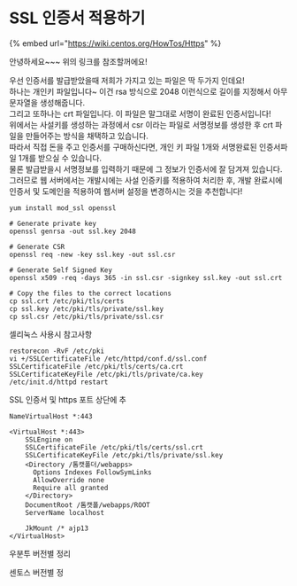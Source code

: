 # SSL 인증서 적용하기



{% embed url="https://wiki.centos.org/HowTos/Https" %}

안녕하세요~~~ 위의 링크를 참조할꺼에요!

우선 인증서를 발급받았을때 저희가 가지고 있는 파일은 딱 두가지 인데요!  
하나는 개인키 파일입니다~ 이건 rsa 방식으로 2048 이런식으로 길이를 지정해서 아무 문자열을 생성해줍니다.  
그리고 또하나는 crt 파일입니다. 이 파일은 말그대로 서명이 완료된 인증서입니다!  
위에서는 사설키를 생성하는 과정에서 csr 이라는 파일로 서명정보를 생성한 후 crt 파일을 만들어주는 방식을 채택하고 있습니다.  
따라서 직접 돈을 주고 인증서를 구매하신다면, 개인 키 파일 1개와 서명완료된 인증서파일 1개를 받으실 수 있습니다.  
물론 발급받을시 서명정보를 입력하기 때문에 그 정보가 인증서에 잘 담겨져 있습니다.  
그러므로 웹 서버에서는 개발시에는 사설 인증키를 적용하여 처리한 후, 개발 완료시에 인증서 및 도메인을 적용하여 웹서버 설정을 변경하시는 것을 추천합니다!

```text
yum install mod_ssl openssl
```



```text
# Generate private key 
openssl genrsa -out ssl.key 2048

# Generate CSR 
openssl req -new -key ssl.key -out ssl.csr

# Generate Self Signed Key
openssl x509 -req -days 365 -in ssl.csr -signkey ssl.key -out ssl.crt

# Copy the files to the correct locations
cp ssl.crt /etc/pki/tls/certs
cp ssl.key /etc/pki/tls/private/ssl.key
cp ssl.csr /etc/pki/tls/private/ssl.csr
```



셀리눅스 사용시 참고사항

```text
restorecon -RvF /etc/pki
vi +/SSLCertificateFile /etc/httpd/conf.d/ssl.conf
SSLCertificateFile /etc/pki/tls/certs/ca.crt
SSLCertificateKeyFile /etc/pki/tls/private/ca.key
/etc/init.d/httpd restart
```



SSL 인증서 및 https 포트 상단에 추

```text
NameVirtualHost *:443

<VirtualHost *:443>
    SSLEngine on
    SSLCertificateFile /etc/pki/tls/certs/ssl.crt
    SSLCertificateKeyFile /etc/pki/tls/private/ssl.key
    <Directory /톰캣폴더/webapps>
      Options Indexes FollowSymLinks
      AllowOverride none
      Require all granted
    </Directory>
    DocumentRoot /톰캣폴/webapps/ROOT
    ServerName localhost

    JkMount /* ajp13
</VirtualHost>
```











































우분투 버전별 정리

센토스 버전별 정

